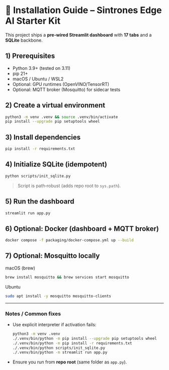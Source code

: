 # 🔧 Installation Guide – Sintrones Edge AI Starter Kit

This project ships a **pre‑wired Streamlit dashboard** with **17 tabs** and a **SQLite** backbone.

## 1) Prerequisites
- Python 3.9+ (tested on 3.11)
- pip 21+
- macOS / Ubuntu / WSL2
- Optional: GPU runtimes (OpenVINO/TensorRT)
- Optional: MQTT broker (Mosquitto) for sidecar tests

## 2) Create a virtual environment
```bash
python3 -m venv .venv && source .venv/bin/activate
pip install --upgrade pip setuptools wheel
```

## 3) Install dependencies
```bash
pip install -r requirements.txt
```

## 4) Initialize SQLite (idempotent)
```bash
python scripts/init_sqlite.py
```
> Script is path‑robust (adds repo root to `sys.path`).

## 5) Run the dashboard
```bash
streamlit run app.py
```

## 6) Optional: Docker (dashboard + MQTT broker)
```bash
docker compose -f packaging/docker-compose.yml up --build
```

## 7) Optional: Mosquitto locally
macOS (brew)
```bash
brew install mosquitto && brew services start mosquitto
```
Ubuntu
```bash
sudo apt install -y mosquitto mosquitto-clients
```

---

### Notes / Common fixes
- Use explicit interpreter if activation fails:
  ```bash
  python3 -m venv .venv
  ./.venv/bin/python -m pip install --upgrade pip setuptools wheel
  ./.venv/bin/python -m pip install -r requirements.txt
  ./.venv/bin/python scripts/init_sqlite.py
  ./.venv/bin/python -m streamlit run app.py
  ```
- Ensure you run from **repo root** (same folder as `app.py`).

